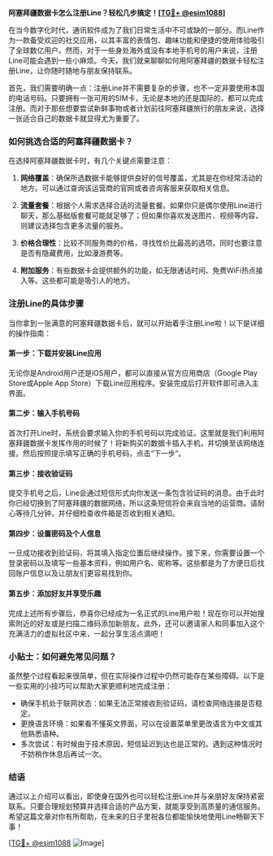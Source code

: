 **阿塞拜疆数据卡怎么注册Line？轻松几步搞定！[[TG💪+ @esim1088](https://t.me/s/esim1088)]**

在当今数字化时代，通讯软件成为了我们日常生活中不可或缺的一部分。而Line作为一款备受欢迎的社交应用，以其丰富的表情包、趣味功能和便捷的使用体验吸引了全球数亿用户。然而，对于一些身处海外或没有本地手机号的用户来说，注册Line可能会遇到一些小麻烦。今天，我们就来聊聊如何用阿塞拜疆的数据卡轻松注册Line，让你随时随地与朋友保持联系。

首先，我们需要明确一点：注册Line并不需要复杂的步骤，也不一定非要使用本国的电话号码。只要拥有一张可用的SIM卡，无论是本地的还是国际的，都可以完成注册。而对于那些想要尝试新鲜事物或者计划前往阿塞拜疆旅行的朋友来说，选择一张适合自己的数据卡就显得尤为重要了。

### 如何挑选合适的阿塞拜疆数据卡？

在选择阿塞拜疆数据卡时，有几个关键点需要注意：

1. **网络覆盖**：确保所选数据卡能够提供良好的信号覆盖，尤其是在你经常活动的地方。可以通过查询该运营商的官网或者咨询客服来获取相关信息。
   
2. **流量套餐**：根据个人需求选择合适的流量套餐。如果你只是偶尔使用Line进行聊天，那么基础版套餐可能就足够了；但如果你喜欢发送图片、视频等内容，则建议选择包含更多流量的服务。

3. **价格合理性**：比较不同服务商的价格，寻找性价比最高的选项。同时也要注意是否有隐藏费用，比如漫游费等。

4. **附加服务**：有些数据卡会提供额外的功能，如无限通话时间、免费WiFi热点接入等。这些都可能是吸引人的地方。

### 注册Line的具体步骤

当你拿到一张满意的阿塞拜疆数据卡后，就可以开始着手注册Line啦！以下是详细的操作指南：

#### 第一步：下载并安装Line应用
无论你是Android用户还是iOS用户，都可以直接从官方应用商店（Google Play Store或Apple App Store）下载Line应用程序。安装完成后打开软件即可进入主界面。

#### 第二步：输入手机号码
首次打开Line时，系统会要求输入你的手机号码以完成验证。这里就是我们利用阿塞拜疆数据卡发挥作用的时候了！将新购买的数据卡插入手机，并切换至该网络连接。然后按照提示填写正确的手机号码，点击“下一步”。

#### 第三步：接收验证码
提交手机号之后，Line会通过短信形式向你发送一条包含验证码的消息。由于此时你已经切换到了阿塞拜疆的数据网络，所以这条短信将会来自当地的运营商。请耐心等待几分钟，并仔细检查收件箱是否收到相关通知。

#### 第四步：设置密码及个人信息
一旦成功接收到验证码，将其填入指定位置后继续操作。接下来，你需要设置一个登录密码以及填写一些基本资料，例如用户名、昵称等。这些都是为了方便日后找回账户信息以及让朋友们更容易找到你。

#### 第五步：添加好友并享受乐趣
完成上述所有步骤后，恭喜你已经成为一名正式的Line用户啦！现在你可以开始搜索附近的好友或是扫描二维码添加新朋友。此外，还可以邀请家人和同事加入这个充满活力的虚拟社区中来，一起分享生活点滴吧！

### 小贴士：如何避免常见问题？

虽然整个过程看起来很简单，但在实际操作过程中仍然可能存在某些障碍。以下是一些实用的小技巧可以帮助大家更顺利地完成注册：

- 确保手机处于联网状态：如果无法正常接收到验证码，请检查网络连接是否稳定。
- 更换语言环境：如果看不懂英文界面，可以在设置菜单里更改语言为中文或其他熟悉语种。
- 多次尝试：有时候由于技术原因，短信延迟到达也是正常的。遇到这种情况时不妨稍作休息后再试一次。

### 结语

通过以上介绍可以看出，即使身在国外也可以轻松注册Line并与亲朋好友保持紧密联系。只要合理规划预算并选择合适的产品方案，就能享受到高质量的通信服务。希望这篇文章对你有所帮助，在未来的日子里祝各位都能愉快地使用Line畅聊天下事！

[[TG💪+ @esim1088](https://t.me/s/esim1088) ![Image](https://i.postimg.cc/4NQfJmqS/Snipaste-2025-05-13-00-14-12.png)]